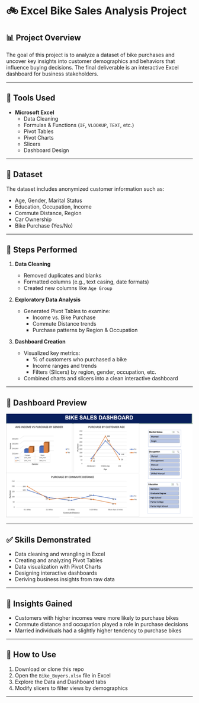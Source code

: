 # 🚲 Excel Bike Sales Analysis Project

## 📊 Project Overview

The goal of this project is to analyze a dataset of bike purchases and uncover key insights into customer demographics and behaviors that influence buying decisions. The final deliverable is an interactive Excel dashboard for business stakeholders.

---

## 🔧 Tools Used

- **Microsoft Excel**
  - Data Cleaning
  - Formulas & Functions (`IF`, `VLOOKUP`, `TEXT`, etc.)
  - Pivot Tables
  - Pivot Charts
  - Slicers
  - Dashboard Design

---

## 📁 Dataset

The dataset includes anonymized customer information such as:
- Age, Gender, Marital Status
- Education, Occupation, Income
- Commute Distance, Region
- Car Ownership
- Bike Purchase (Yes/No)

---

## 🧹 Steps Performed

1. **Data Cleaning**
   - Removed duplicates and blanks
   - Formatted columns (e.g., text casing, date formats)
   - Created new columns like `Age Group`

2. **Exploratory Data Analysis**
   - Generated Pivot Tables to examine:
     - Income vs. Bike Purchase
     - Commute Distance trends
     - Purchase patterns by Region & Occupation

3. **Dashboard Creation**
   - Visualized key metrics:
     - % of customers who purchased a bike
     - Income ranges and trends
     - Filters (Slicers) by region, gender, occupation, etc.
   - Combined charts and slicers into a clean interactive dashboard

---

## 📸 Dashboard Preview

![Excel Dashboard Screenshot](dashboard_preview.png)

---

## ✅ Skills Demonstrated

- Data cleaning and wrangling in Excel  
- Creating and analyzing Pivot Tables  
- Data visualization with Pivot Charts  
- Designing interactive dashboards  
- Deriving business insights from raw data

---

## 🧠 Insights Gained

- Customers with higher incomes were more likely to purchase bikes  
- Commute distance and occupation played a role in purchase decisions  
- Married individuals had a slightly higher tendency to purchase bikes

---

## 🚀 How to Use

1. Download or clone this repo  
2. Open the `Bike_Buyers.xlsx` file in Excel  
3. Explore the Data and Dashboard tabs  
4. Modify slicers to filter views by demographics

---



